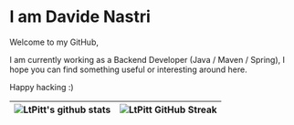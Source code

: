 # I am Davide Nastri
Welcome to my GitHub,   

I am currently working as a Backend Developer (Java / Maven / Spring), I hope you can find something useful or interesting around here.  
 
Happy hacking :) 

| ![LtPitt's github stats](https://github-readme-stats.vercel.app/api?username=ltpitt&show_icons=true&theme=tokyonight) | ![LtPitt GitHub Streak](https://github-readme-streak-stats.herokuapp.com/?user=ltpitt&theme=tokyonight) |
| --- | --- |


